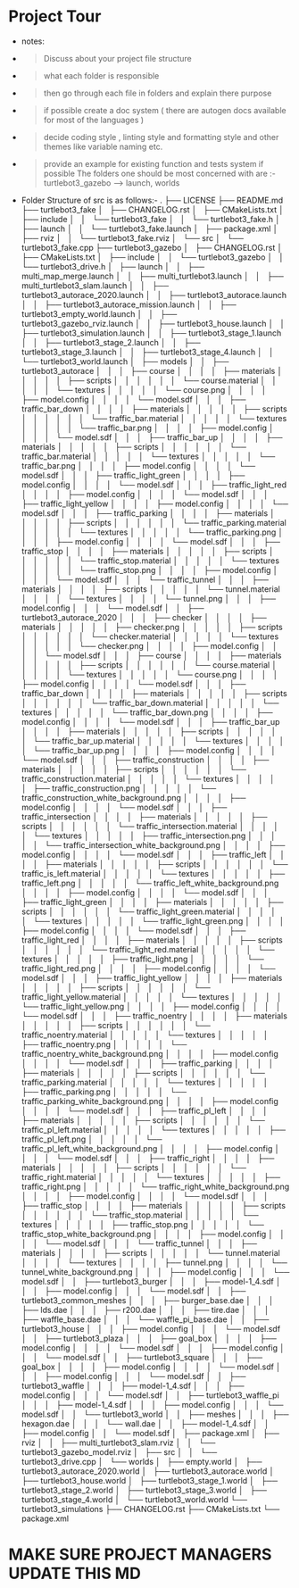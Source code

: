 # Project Tour

* notes:
*  > Discuss about your project file structure
*  > what each folder is responsible
*  > then go through each file in folders and explain there purpose
*  > if possible create a doc system ( there are autogen docs available for most of the languages )
*  > decide coding style , linting style and formatting style and other themes like variable naming etc.
*  > provide an example for existing function and tests system if possible
   > The folders one should be most concerned with are :-
     turtlebot3_gazebo --> launch, worlds
*  Folder Structure of src is as follows:-
.
├── LICENSE
├── README.md
├── turtlebot3_fake
│   ├── CHANGELOG.rst
│   ├── CMakeLists.txt
│   ├── include
│   │   └── turtlebot3_fake
│   │       └── turtlebot3_fake.h
│   ├── launch
│   │   └── turtlebot3_fake.launch
│   ├── package.xml
│   ├── rviz
│   │   └── turtlebot3_fake.rviz
│   └── src
│       └── turtlebot3_fake.cpp
├── turtlebot3_gazebo
│   ├── CHANGELOG.rst
│   ├── CMakeLists.txt
│   ├── include
│   │   └── turtlebot3_gazebo
│   │       └── turtlebot3_drive.h
│   ├── launch
│   │   ├── multi_map_merge.launch
│   │   ├── multi_turtlebot3.launch
│   │   ├── multi_turtlebot3_slam.launch
│   │   ├── turtlebot3_autorace_2020.launch
│   │   ├── turtlebot3_autorace.launch
│   │   ├── turtlebot3_autorace_mission.launch
│   │   ├── turtlebot3_empty_world.launch
│   │   ├── turtlebot3_gazebo_rviz.launch
│   │   ├── turtlebot3_house.launch
│   │   ├── turtlebot3_simulation.launch
│   │   ├── turtlebot3_stage_1.launch
│   │   ├── turtlebot3_stage_2.launch
│   │   ├── turtlebot3_stage_3.launch
│   │   ├── turtlebot3_stage_4.launch
│   │   └── turtlebot3_world.launch
│   ├── models
│   │   ├── turtlebot3_autorace
│   │   │   ├── course
│   │   │   │   ├── materials
│   │   │   │   │   ├── scripts
│   │   │   │   │   │   └── course.material
│   │   │   │   │   └── textures
│   │   │   │   │       └── course.png
│   │   │   │   ├── model.config
│   │   │   │   └── model.sdf
│   │   │   ├── traffic_bar_down
│   │   │   │   ├── materials
│   │   │   │   │   ├── scripts
│   │   │   │   │   │   └── traffic_bar.material
│   │   │   │   │   └── textures
│   │   │   │   │       └── traffic_bar.png
│   │   │   │   ├── model.config
│   │   │   │   └── model.sdf
│   │   │   ├── traffic_bar_up
│   │   │   │   ├── materials
│   │   │   │   │   ├── scripts
│   │   │   │   │   │   └── traffic_bar.material
│   │   │   │   │   └── textures
│   │   │   │   │       └── traffic_bar.png
│   │   │   │   ├── model.config
│   │   │   │   └── model.sdf
│   │   │   ├── traffic_light_green
│   │   │   │   ├── model.config
│   │   │   │   └── model.sdf
│   │   │   ├── traffic_light_red
│   │   │   │   ├── model.config
│   │   │   │   └── model.sdf
│   │   │   ├── traffic_light_yellow
│   │   │   │   ├── model.config
│   │   │   │   └── model.sdf
│   │   │   ├── traffic_parking
│   │   │   │   ├── materials
│   │   │   │   │   ├── scripts
│   │   │   │   │   │   └── traffic_parking.material
│   │   │   │   │   └── textures
│   │   │   │   │       └── traffic_parking.png
│   │   │   │   ├── model.config
│   │   │   │   └── model.sdf
│   │   │   ├── traffic_stop
│   │   │   │   ├── materials
│   │   │   │   │   ├── scripts
│   │   │   │   │   │   └── traffic_stop.material
│   │   │   │   │   └── textures
│   │   │   │   │       └── traffic_stop.png
│   │   │   │   ├── model.config
│   │   │   │   └── model.sdf
│   │   │   └── traffic_tunnel
│   │   │       ├── materials
│   │   │       │   ├── scripts
│   │   │       │   │   └── tunnel.material
│   │   │       │   └── textures
│   │   │       │       └── tunnel.png
│   │   │       ├── model.config
│   │   │       └── model.sdf
│   │   ├── turtlebot3_autorace_2020
│   │   │   ├── checker
│   │   │   │   ├── materials
│   │   │   │   │   ├── checker.png
│   │   │   │   │   ├── scripts
│   │   │   │   │   │   └── checker.material
│   │   │   │   │   └── textures
│   │   │   │   │       └── checker.png
│   │   │   │   ├── model.config
│   │   │   │   └── model.sdf
│   │   │   ├── course
│   │   │   │   ├── materials
│   │   │   │   │   ├── scripts
│   │   │   │   │   │   └── course.material
│   │   │   │   │   └── textures
│   │   │   │   │       └── course.png
│   │   │   │   ├── model.config
│   │   │   │   └── model.sdf
│   │   │   ├── traffic_bar_down
│   │   │   │   ├── materials
│   │   │   │   │   ├── scripts
│   │   │   │   │   │   └── traffic_bar_down.material
│   │   │   │   │   └── textures
│   │   │   │   │       └── traffic_bar_down.png
│   │   │   │   ├── model.config
│   │   │   │   └── model.sdf
│   │   │   ├── traffic_bar_up
│   │   │   │   ├── materials
│   │   │   │   │   ├── scripts
│   │   │   │   │   │   └── traffic_bar_up.material
│   │   │   │   │   └── textures
│   │   │   │   │       └── traffic_bar_up.png
│   │   │   │   ├── model.config
│   │   │   │   └── model.sdf
│   │   │   ├── traffic_construction
│   │   │   │   ├── materials
│   │   │   │   │   ├── scripts
│   │   │   │   │   │   └── traffic_construction.material
│   │   │   │   │   └── textures
│   │   │   │   │       ├── traffic_construction.png
│   │   │   │   │       └── traffic_construction_white_background.png
│   │   │   │   ├── model.config
│   │   │   │   └── model.sdf
│   │   │   ├── traffic_intersection
│   │   │   │   ├── materials
│   │   │   │   │   ├── scripts
│   │   │   │   │   │   └── traffic_intersection.material
│   │   │   │   │   └── textures
│   │   │   │   │       ├── traffic_intersection.png
│   │   │   │   │       └── traffic_intersection_white_background.png
│   │   │   │   ├── model.config
│   │   │   │   └── model.sdf
│   │   │   ├── traffic_left
│   │   │   │   ├── materials
│   │   │   │   │   ├── scripts
│   │   │   │   │   │   └── traffic_is_left.material
│   │   │   │   │   └── textures
│   │   │   │   │       ├── traffic_left.png
│   │   │   │   │       └── traffic_left_white_background.png
│   │   │   │   ├── model.config
│   │   │   │   └── model.sdf
│   │   │   ├── traffic_light_green
│   │   │   │   ├── materials
│   │   │   │   │   ├── scripts
│   │   │   │   │   │   └── traffic_light_green.material
│   │   │   │   │   └── textures
│   │   │   │   │       └── traffic_light_green.png
│   │   │   │   ├── model.config
│   │   │   │   └── model.sdf
│   │   │   ├── traffic_light_red
│   │   │   │   ├── materials
│   │   │   │   │   ├── scripts
│   │   │   │   │   │   └── traffic_light_red.material
│   │   │   │   │   └── textures
│   │   │   │   │       ├── traffic_light.png
│   │   │   │   │       └── traffic_light_red.png
│   │   │   │   ├── model.config
│   │   │   │   └── model.sdf
│   │   │   ├── traffic_light_yellow
│   │   │   │   ├── materials
│   │   │   │   │   ├── scripts
│   │   │   │   │   │   └── traffic_light_yellow.material
│   │   │   │   │   └── textures
│   │   │   │   │       └── traffic_light_yellow.png
│   │   │   │   ├── model.config
│   │   │   │   └── model.sdf
│   │   │   ├── traffic_noentry
│   │   │   │   ├── materials
│   │   │   │   │   ├── scripts
│   │   │   │   │   │   └── traffic_noentry.material
│   │   │   │   │   └── textures
│   │   │   │   │       ├── traffic_noentry.png
│   │   │   │   │       └── traffic_noentry_white_background.png
│   │   │   │   ├── model.config
│   │   │   │   └── model.sdf
│   │   │   ├── traffic_parking
│   │   │   │   ├── materials
│   │   │   │   │   ├── scripts
│   │   │   │   │   │   └── traffic_parking.material
│   │   │   │   │   └── textures
│   │   │   │   │       ├── traffic_parking.png
│   │   │   │   │       └── traffic_parking_white_background.png
│   │   │   │   ├── model.config
│   │   │   │   └── model.sdf
│   │   │   ├── traffic_pl_left
│   │   │   │   ├── materials
│   │   │   │   │   ├── scripts
│   │   │   │   │   │   └── traffic_pl_left.material
│   │   │   │   │   └── textures
│   │   │   │   │       ├── traffic_pl_left.png
│   │   │   │   │       └── traffic_pl_left_white_background.png
│   │   │   │   ├── model.config
│   │   │   │   └── model.sdf
│   │   │   ├── traffic_right
│   │   │   │   ├── materials
│   │   │   │   │   ├── scripts
│   │   │   │   │   │   └── traffic_right.material
│   │   │   │   │   └── textures
│   │   │   │   │       ├── traffic_right.png
│   │   │   │   │       └── traffic_right_white_background.png
│   │   │   │   ├── model.config
│   │   │   │   └── model.sdf
│   │   │   ├── traffic_stop
│   │   │   │   ├── materials
│   │   │   │   │   ├── scripts
│   │   │   │   │   │   └── traffic_stop.material
│   │   │   │   │   └── textures
│   │   │   │   │       ├── traffic_stop.png
│   │   │   │   │       └── traffic_stop_white_background.png
│   │   │   │   ├── model.config
│   │   │   │   └── model.sdf
│   │   │   └── traffic_tunnel
│   │   │       ├── materials
│   │   │       │   ├── scripts
│   │   │       │   │   └── tunnel.material
│   │   │       │   └── textures
│   │   │       │       ├── tunnel.png
│   │   │       │       └── tunnel_white_background.png
│   │   │       ├── model.config
│   │   │       └── model.sdf
│   │   ├── turtlebot3_burger
│   │   │   ├── model-1_4.sdf
│   │   │   ├── model.config
│   │   │   └── model.sdf
│   │   ├── turtlebot3_common_meshes
│   │   │   ├── burger_base.dae
│   │   │   ├── lds.dae
│   │   │   ├── r200.dae
│   │   │   ├── tire.dae
│   │   │   ├── waffle_base.dae
│   │   │   └── waffle_pi_base.dae
│   │   ├── turtlebot3_house
│   │   │   ├── model.config
│   │   │   └── model.sdf
│   │   ├── turtlebot3_plaza
│   │   │   ├── goal_box
│   │   │   │   ├── model.config
│   │   │   │   └── model.sdf
│   │   │   ├── model.config
│   │   │   └── model.sdf
│   │   ├── turtlebot3_square
│   │   │   ├── goal_box
│   │   │   │   ├── model.config
│   │   │   │   └── model.sdf
│   │   │   ├── model.config
│   │   │   └── model.sdf
│   │   ├── turtlebot3_waffle
│   │   │   ├── model-1_4.sdf
│   │   │   ├── model.config
│   │   │   └── model.sdf
│   │   ├── turtlebot3_waffle_pi
│   │   │   ├── model-1_4.sdf
│   │   │   ├── model.config
│   │   │   └── model.sdf
│   │   └── turtlebot3_world
│   │       ├── meshes
│   │       │   ├── hexagon.dae
│   │       │   └── wall.dae
│   │       ├── model-1_4.sdf
│   │       ├── model.config
│   │       └── model.sdf
│   ├── package.xml
│   ├── rviz
│   │   ├── multi_turtlebot3_slam.rviz
│   │   └── turtlebot3_gazebo_model.rviz
│   ├── src
│   │   └── turtlebot3_drive.cpp
│   └── worlds
│       ├── empty.world
│       ├── turtlebot3_autorace_2020.world
│       ├── turtlebot3_autorace.world
│       ├── turtlebot3_house.world
│       ├── turtlebot3_stage_1.world
│       ├── turtlebot3_stage_2.world
│       ├── turtlebot3_stage_3.world
│       ├── turtlebot3_stage_4.world
│       └── turtlebot3_world.world
└── turtlebot3_simulations
    ├── CHANGELOG.rst
    ├── CMakeLists.txt
    └── package.xml



# MAKE SURE PROJECT MANAGERS UPDATE THIS MD 
